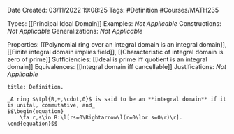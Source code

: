 <div class="topSpace"></div>

Date Created: 03/11/2022 19:08:25
Tags: #Definition #Courses/MATH235

Types: [[Principal Ideal Domain]]
Examples: _Not Applicable_
Constructions: _Not Applicable_
Generalizations: _Not Applicable_

Properties: [[Polynomial ring over an integral domain is an integral domain]], [[Finite integral domain implies field]], [[Characteristic of integral domain is zero of prime]]
Sufficiencies: [[Ideal is prime iff quotient is an integral domain]]
Equivalences: [[Integral domain iff cancellable]]
Justifications: _Not Applicable_

``` ad-Definition
title: Definition.

_A ring $\tpl{R,+,\cdot,0}$ is said to be an **integral domain** if it is unital, commutative, and_
$$\begin{equation}
    \fa r,s\in R:\l[rs=0\Rightarrow\l(r=0\lor s=0\r)\r].
\end{equation}$$

```

